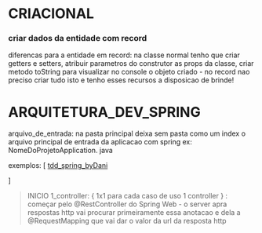 # CRIACIONAL

### criar dados da entidade com record
diferencas para a entidade em record: na classe normal tenho que criar getters e setters, atribuir parametros do construtor as props da classe, criar metodo toString para visualizar no console o objeto criado -  no record nao preciso criar tudo isto e tenho esses recursos a disposicao de brinde!

# ARQUITETURA_DEV_SPRING

arquivo_de_entrada: na pasta principal deixa sem pasta como um index o arquivo principal de entrada da aplicacao com spring ex: NomeDoProjetoApplication. java

exemplos: [
  [tdd_spring_byDani](https://github.com/danileao/youtube-tdd-java/tree/v_result)

]

> INICIO
1_controller: { 1x1 para cada caso de uso 1 controller } : começar pelo @RestController do Spring Web - o server apra respostas http vai procurar primeiramente essa anotacao e dela a @RequestMapping que vai dar o valor da url da resposta http


